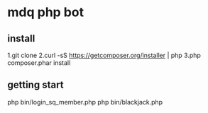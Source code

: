 # mdq php bot

## install
1.git clone 
2.curl -sS https://getcomposer.org/installer | php
3.php composer.phar install

## getting start
 php bin/login_sq_member.php
 php bin/blackjack.php
